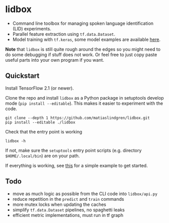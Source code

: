 # lidbox

* Command line toolbox for managing spoken language identification (LID) experiments.
* Parallel feature extraction using `tf.data.Dataset`.
* Model training with `tf.keras`, some model examples are available [here](./lidbox/models).

**Note** that `lidbox` is still quite rough around the edges so you might need to do some debugging if stuff does not work.
Or feel free to just copy paste useful parts into your own program if you want.

## Quickstart

Install TensorFlow 2.1 (or newer).

Clone the repo and install `lidbox` as a Python package in setuptools develop mode (`pip install --editable`).
This makes it easier to experiment with the code.
```
git clone --depth 1 https://github.com/matiaslindgren/lidbox.git
pip install --editable ./lidbox
```
Check that the entry point is working
```
lidbox -h
```
If not, make sure the `setuptools` entry point scripts (e.g. directory `$HOME/.local/bin`) are on your path.

If everything is working, see [this](./examples/common-voice) for a simple example to get started.

## Todo

* move as much logic as possible from the CLI code into `lidbox/api.py`
* reduce repetition in the `predict` and `train` commands
* more mutex locks when updating the caches
* simplify `tf.data.Dataset` pipelines, no spaghetti leaks
* efficient metric implementations, must run in tf graph
